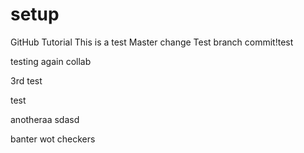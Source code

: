 # setup
GitHub Tutorial
This is a test
Master  change
Test branch commit!test

testing again collab

3rd test


test

anotheraa
sdasd

banter wot
checkers